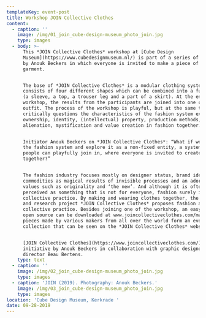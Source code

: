 ```yaml
---
templateKey: event-post
title: Workshop JOIN Collective Clothes
content:
  - caption: ''
    image: /img/01_join_cube-design-museum_photo_join.jpg
    type: images
  - body: >-
      This *JOIN Collective Clothes* workshop at [Cube Design
      Museum](https://www.cubedesignmuseum.nl/) is part of a series of workshops
      by Anouk Beckers in which everyone is invited to make a piece of a
      garment.


      The base of *JOIN Collective Clothes* is a modular clothing system that
      consists of four different shapes which can be combined into a full outfit
      (a sleeve, a top, a trouser leg and a part of a skirt). At the end of the
      workshop, the results from the participants are joined into one complete
      outfit. The process of the workshop is playful, but at the same time it
      critically questions the characteristics of the fashion system exploring
      ownership, identity, (intellectual) property, production methods,
      alienation, mystification and value creation in fashion together.


      Initiator Anouk Beckers on *JOIN Collective Clothes*: “What if we open up
      the fashion system and explore it as a non-fixed entity, a system where
      people can playfully join in, where everyone is invited to create fashion
      together?”


      The fashion industry focuses mostly on designer status, brand identity,
      commodities as magical results of invisible processes and an adoration of
      values such as originality and ‘the new’. And although it is often
      perceived as something that is not for everyone, fashion surely is a
      collective practice. By making and wearing clothes together, the design
      and research project *JOIN Collective Clothes* proposes fashion as a
      collective practice. Besides joining one of the workshop, an easy-to-use
      open source can be downloaded at www.joincollectiveclothes.com/manual. The
      pieces made by various makers from all over the world form an ever-growing
      collection that can be seen on the *JOIN Collective Clothes* website.


      [JOIN Collective Clothes](https://www.joincollectiveclothes.com/) is an
      initiative by Anouk Beckers in collaboration with graphic designer and art
      director Beau Bertens.
    type: text
  - caption: ''
    image: /img/02_join_cube-design-museum_photo_join.jpg
    type: images
  - caption: 'JOIN (2019). Photography: Anouk Beckers.'
    image: /img/03_join_cube-design-museum_photo_join.jpg
    type: images
location: 'Cube Design Museum, Kerkrade '
date: 09-28-2019
---
```


